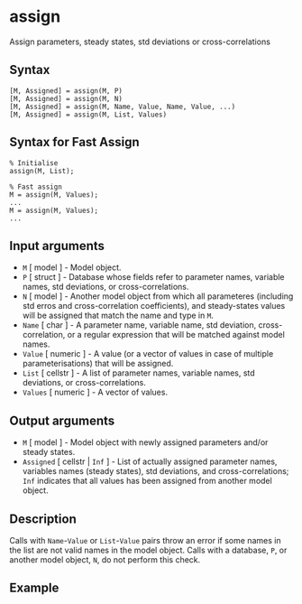 # assign

Assign parameters, steady states, std deviations or cross-correlations

## Syntax

```text
[M, Assigned] = assign(M, P)
[M, Assigned] = assign(M, N)
[M, Assigned] = assign(M, Name, Value, Name, Value, ...)
[M, Assigned] = assign(M, List, Values)
```

## Syntax for Fast Assign

```text
% Initialise
assign(M, List);

% Fast assign
M = assign(M, Values);
...
M = assign(M, Values);
...
```

## Input arguments

* `M` \[ model \] - Model object.
* `P` \[ struct \] - Database whose fields refer to parameter names, variable names, std deviations, or cross-correlations.
* `N` \[ model \] - Another model object from which all parameteres \(including std erros and cross-correlation coefficients\), and steady-states values will be assigned that match the name and type in `M`.
* `Name` \[ char \] - A parameter name, variable name, std deviation, cross-correlation, or a regular expression that will be matched against model names.
* `Value` \[ numeric \] - A value \(or a vector of values in case of multiple parameterisations\) that will be assigned.
* `List` \[ cellstr \] - A list of parameter names, variable names, std deviations, or cross-correlations.
* `Values` \[ numeric \] - A vector of values.

## Output arguments

* `M` \[ model \] - Model object with newly assigned parameters and/or steady states.
* `Assigned` \[ cellstr \| `Inf` \] - List of actually assigned parameter names, variables names \(steady states\), std deviations, and cross-correlations; `Inf` indicates that all values has been assigned from another model object.

## Description

Calls with `Name`-`Value` or `List`-`Value` pairs throw an error if some names in the list are not valid names in the model object. Calls with a database, `P`, or another model object, `N`, do not perform this check.

## Example

